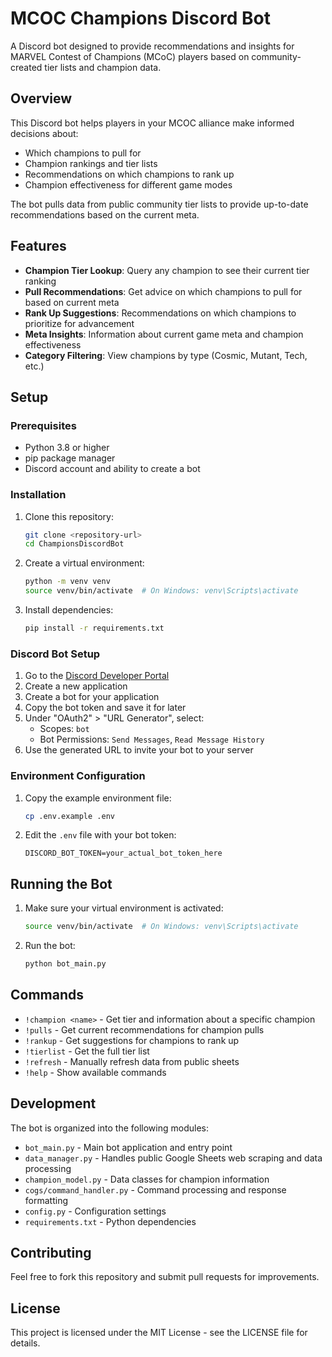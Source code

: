 # MCOC Champions Discord Bot

A Discord bot designed to provide recommendations and insights for MARVEL Contest of Champions (MCoC) players based on community-created tier lists and champion data.

## Overview

This Discord bot helps players in your MCOC alliance make informed decisions about:
- Which champions to pull for
- Champion rankings and tier lists
- Recommendations on which champions to rank up
- Champion effectiveness for different game modes

The bot pulls data from public community tier lists to provide up-to-date recommendations based on the current meta.

## Features

- **Champion Tier Lookup**: Query any champion to see their current tier ranking
- **Pull Recommendations**: Get advice on which champions to pull for based on current meta
- **Rank Up Suggestions**: Recommendations on which champions to prioritize for advancement
- **Meta Insights**: Information about current game meta and champion effectiveness
- **Category Filtering**: View champions by type (Cosmic, Mutant, Tech, etc.)

## Setup

### Prerequisites

- Python 3.8 or higher
- pip package manager
- Discord account and ability to create a bot

### Installation

1. Clone this repository:
   ```bash
   git clone <repository-url>
   cd ChampionsDiscordBot
   ```

2. Create a virtual environment:
   ```bash
   python -m venv venv
   source venv/bin/activate  # On Windows: venv\Scripts\activate
   ```

3. Install dependencies:
   ```bash
   pip install -r requirements.txt
   ```

### Discord Bot Setup

1. Go to the [Discord Developer Portal](https://discord.com/developers/applications)
2. Create a new application
3. Create a bot for your application
4. Copy the bot token and save it for later
5. Under "OAuth2" > "URL Generator", select:
   - Scopes: `bot`
   - Bot Permissions: `Send Messages`, `Read Message History`
6. Use the generated URL to invite your bot to your server

### Environment Configuration

1. Copy the example environment file:
   ```bash
   cp .env.example .env
   ```

2. Edit the `.env` file with your bot token:
   ```
   DISCORD_BOT_TOKEN=your_actual_bot_token_here
   ```

## Running the Bot

1. Make sure your virtual environment is activated:
   ```bash
   source venv/bin/activate  # On Windows: venv\Scripts\activate
   ```

2. Run the bot:
   ```bash
   python bot_main.py
   ```

## Commands

- `!champion <name>` - Get tier and information about a specific champion
- `!pulls` - Get current recommendations for champion pulls
- `!rankup` - Get suggestions for champions to rank up
- `!tierlist` - Get the full tier list
- `!refresh` - Manually refresh data from public sheets
- `!help` - Show available commands

## Development

The bot is organized into the following modules:

- `bot_main.py` - Main bot application and entry point
- `data_manager.py` - Handles public Google Sheets web scraping and data processing
- `champion_model.py` - Data classes for champion information
- `cogs/command_handler.py` - Command processing and response formatting
- `config.py` - Configuration settings
- `requirements.txt` - Python dependencies

## Contributing

Feel free to fork this repository and submit pull requests for improvements.

## License

This project is licensed under the MIT License - see the LICENSE file for details.
